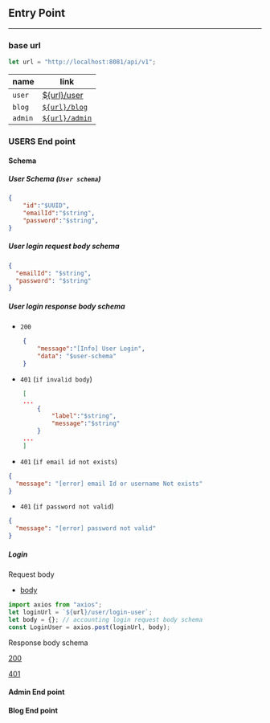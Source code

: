 ## Entry Point

---

### base url

```javascript
let url = "http://localhost:8081/api/v1";
```

| name    | link                               |
| ------- | ---------------------------------- |
| `user`  | [${url}/user](#users-end-point)    |
| `blog`  | [`${url}/blog`](#blog-end-point)   |
| `admin` | [`${url}/admin`](#admin-end-point) |

### USERS End point

#### Schema

##### User Schema (`User schema`)

```JSON
{
    "id":"$UUID",
    "emailId":"$string",
    "password":"$string",
}

```

##### User login request body schema

```json
{
  "emailId": "$string",
  "password": "$string"
}
```

##### User login response body schema

- `200`

```Json
    {
        "message":"[Info] User Login",
        "data": "$user-schema"
    }

```

- `401` (`if invalid body`)

```json
    [
    ...
        {
            "label":"$string",
            "message":"$string"
        }
    ...
    ]

```

- `401` (`if email id not exists`)

```json
{
  "message": "[error] email Id or username Not exists"
}
```

- `401` (`if password not valid`)

```json
{
  "message": "[error] password not valid"
}
```

##### Login

Request body

- [body](#user-login-request-body-schema)

```javascript
import axios from "axios";
let loginUrl = `${url}/user/login-user`;
let body = {}; // accounting login request body schema
const LoginUser = axios.post(loginUrl, body);
```

Response body schema

[200](#user-login-response-body-schema)

[401](#user-login-response-body-schema)

#### Admin End point

#### Blog End point
